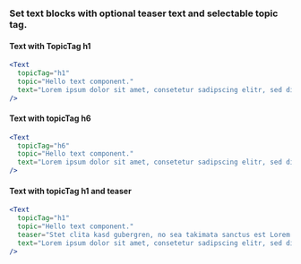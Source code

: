 ### Set text blocks with optional teaser text and selectable topic tag.

#### Text with TopicTag h1

```jsx
<Text
  topicTag="h1"
  topic="Hello text component."
  text="Lorem ipsum dolor sit amet, consetetur sadipscing elitr, sed diam nonumy eirmod tempor invidunt ut labore et dolore magna aliquyam erat, sed diam voluptua."
/>
```

#### Text with topicTag h6

```jsx
<Text
  topicTag="h6"
  topic="Hello text component."
  text="Lorem ipsum dolor sit amet, consetetur sadipscing elitr, sed diam nonumy eirmod tempor invidunt ut labore et dolore magna aliquyam erat, sed diam voluptua."
/>
```

#### Text with topicTag h1 and teaser

```jsx
<Text
  topicTag="h1"
  topic="Hello text component."
  teaser="Stet clita kasd gubergren, no sea takimata sanctus est Lorem ipsum dolor sit amet."
  text="Lorem ipsum dolor sit amet, consetetur sadipscing elitr, sed diam nonumy eirmod tempor invidunt ut labore et dolore magna aliquyam erat, sed diam voluptua."
/>
```
